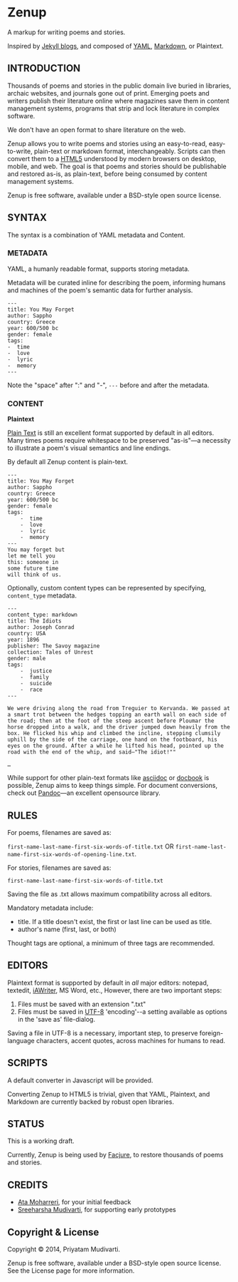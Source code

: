 Zenup
=====

A markup for writing poems and stories.

Inspired by [Jekyll blogs](http://jekyllrb.com/docs/home/), and composed of [YAML](http://en.wikipedia.org/wiki/YAML), [Markdown](http://daringfireball.net/projects/markdown/), or Plaintext.

## INTRODUCTION

Thousands of poems and stories in the public domain live buried in libraries, archaic websites, and journals gone out of print. Emerging poets and writers publish their literature online where magazines save them in content management systems, programs that strip and lock literature in complex software.

We don't have an open format to share literature on the web.

Zenup allows you to write poems and stories using an easy-to-read, easy-to-write, plain-text or markdown format, interchangeably. Scripts can then convert them to a [HTML5](http://en.wikipedia.org/wiki/HTML5) understood by modern browsers on desktop, mobile, and web. The goal is that poems and stories should be publishable and restored as-is, as plain-text, before being consumed by content management systems. 

Zenup is free software, available under a BSD-style open source license. 

## SYNTAX

The syntax is a combination of  YAML metadata and Content. 

### METADATA

YAML, a humanly readable format, supports storing metadata.

Metadata will be curated inline for describing the poem, informing humans and machines of the poem's semantic data for further analysis.

```
---
title: You May Forget
author: Sappho
country: Greece
year: 600/500 bc
gender: female
tags:
-  time
-  love
-  lyric
-  memory
---
```

Note the "space" after ":" and "-", `---` before and after the metadata.

### CONTENT

**Plaintext**

[Plain Text](http://en.wikipedia.org/wiki/Plain_text) is still an excellent format supported by default in all editors. Many times poems require whitespace to be preserved "as-is"—a necessity to illustrate a poem's visual semantics and line endings.

By default all Zenup content is plain-text.


```
---
title: You May Forget
author: Sappho
country: Greece
year: 600/500 bc
gender: female
tags:
	-  time
	-  love
	-  lyric
	-  memory
---
You may forget but
let me tell you
this: someone in
some future time
will think of us.
```

Optionally, custom content types can be represented by specifying, `content_type` metadata.

```
---
content_type: markdown
title: The Idiots
author: Joseph Conrad
country: USA
year: 1896
publisher: The Savoy magazine
collection: Tales of Unrest
gender: male
tags:
	-  justice
	-  family
	-  suicide
	-  race
---

We were driving along the road from Treguier to Kervanda. We passed at a smart trot between the hedges topping an earth wall on each side of the road; then at the foot of the steep ascent before Ploumar the horse dropped into a walk, and the driver jumped down heavily from the box. He flicked his whip and climbed the incline, stepping clumsily uphill by the side of the carriage, one hand on the footboard, his eyes on the ground. After a while he lifted his head, pointed up the road with the end of the whip, and said—"The idiot!""

…

```

While support for other plain-text formats like [asciidoc](http://www.methods.co.nz/asciidoc/) or [docbook](http://www.docbook.org) is possible, Zenup aims to keep things simple.  For document conversions, check out [Pandoc](http://johnmacfarlane.net/pandoc/)—an excellent opensource library.

## RULES

For poems, filenames are saved as:

`first-name-last-name-first-six-words-of-title.txt` OR
`first-name-last-name-first-six-words-of-opening-line.txt`.

For stories, filenames are saved as:

`first-name-last-name-first-six-words-of-title.txt` 

Saving the file as .txt allows maximum compatibility across all editors.

Mandatory metadata include:
- title. If a title doesn't exist, the first or last line can be used as title.
- author's name (first, last, or both)

Thought tags are optional, a minimum of three tags are recommended.

## EDITORS

Plaintext format is supported by default in *all* major editors: notepad, textedit, [iAWriter](http://www.iawriter.com/mac/), MS Word, etc., However, there are two important steps:

1. Files must be saved with an extension ".txt"
2. Files must be saved in [UTF-8](http://en.wikipedia.org/wiki/UTF-8) 'encoding'--a setting available as options in the 'save as' file-dialog.

Saving a file in UTF-8 is a necessary, important step, to preserve foreign-language characters, accent quotes, across machines for humans to read.

## SCRIPTS

A default converter in Javascript will be provided.

Converting Zenup to HTML5 is trivial, given that YAML, Plaintext, and Markdown are currently backed by robust open libraries.

## STATUS

This is a working draft.

Currently, Zenup is being used by [Facjure](https://github.com/facjure/public-domain-poetry), to restore thousands of poems and stories.

## CREDITS

- [Ata Moharreri](https://twitter.com/AtaMoharreri), for your initial feedback
- [Sreeharsha Mudivarti](http://lexical.foobar.systems), for supporting early prototypes

## Copyright & License

Copyright © 2014, Priyatam Mudivarti.

Zenup is free software, available under a BSD-style open source license. See the License page for more information.
